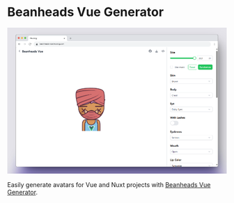# Beanheads Vue Generator

<p align="center">
  <img alt="Beanheads Vue Generator" src="../demo/website.png"/>
</p>

Easily generate avatars for Vue and Nuxt projects with [Beanheads Vue Generator](https://beanheads-vue.heunsig.com/).

